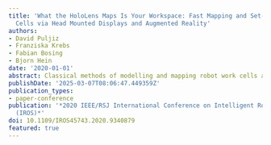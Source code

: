 ```yaml
---
title: 'What the HoloLens Maps Is Your Workspace: Fast Mapping and Set-up of Robot
  Cells via Head Mounted Displays and Augmented Reality'
authors:
- David Puljiz
- Franziska Krebs
- Fabian Bosing
- Bjorn Hein
date: '2020-01-01'
abstract: Classical methods of modelling and mapping robot work cells are time consuming, expensive and involve expert knowledge. We present a novel approach to mapping and cell setup using modern Head Mounted Displays (HMDs) that possess self-localisation and mapping capabilities. We leveraged these capabilities to create a point cloud of the environment and build an OctoMap - a voxel occupancy grid representation of the robot's workspace for path planning. Through the use of Augmented Reality (AR) interactions, the user can edit the created Octomap and add safety zones. We perform comprehensive tests of the HoloLens' depth sensing capabilities and the quality of the resultant point cloud. A high-end laser scanner is used to provide the ground truth for the evaluation of the point cloud quality. The amount of false-positive and false-negative voxels in the OctoMap are also tested.
publishDate: '2025-03-07T08:06:47.449359Z'
publication_types:
- paper-conference
publication: '*2020 IEEE/RSJ International Conference on Intelligent Robots and Systems
  (IROS)*'
doi: 10.1109/IROS45743.2020.9340879
featured: true
---
```

